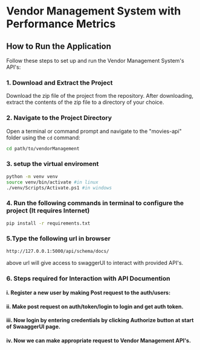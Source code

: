# Vendor Management System with Performance Metrics

## How to Run the Application

Follow these steps to set up and run the Vendor Management System's API's:

### 1. Download and Extract the Project

Download the zip file of the project from the repository. After downloading, extract the contents of the zip file to a directory of your choice.

### 2. Navigate to the Project Directory

Open a terminal or command prompt and navigate to the "movies-api" folder using the `cd` command:

```bash
cd path/to/vendorManagement
```
### 3. setup the virtual enviroment
```bash
python -m venv venv
source venv/bin/activate #in linux
./venv/Scripts/Activate.ps1 #in windows
```
### 4. Run the following commands in terminal to configure the project (It requires Internet)
```bash
pip install -r requirements.txt
```

### 5.Type the following url in browser
```bash
http://127.0.0.1:5000/api/schema/docs/
```
above url will give access to swaggerUI to interact with provided API's.

### 6. Steps required for Interaction with API Documention
#### i. Register a new user by making Post request to the auth/users:
#### ii. Make post request on auth/token/login to login and get auth token.
#### iii. Now login by entering credentials by clicking Authorize button at start of SwaaggerUI page.
#### iv. Now we can make appropriate request to Vendor Management API's.
